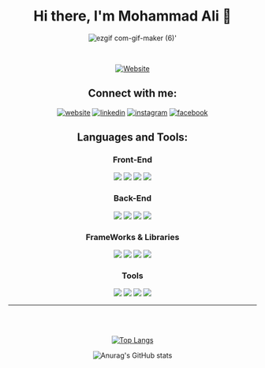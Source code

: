 
<div align="center">
  
# Hi there, I'm Mohammad Ali 👋 

![ezgif com-gif-maker (6)](https://user-images.githubusercontent.com/57377203/176015626-d8c3a490-9f7a-4a85-a8f0-4dc42692c2cf.gif)'

<br  />
  
[![Website](https://img.shields.io/badge/MohammadAli-Front--End%20Developer-red?style=for-the-badge&logo=appveyor)](https://alidevep01.github.io/myPortfolio-/)

## Connect with me:
[![website](./images/website.png)](https://alidevep01.github.io/myPortfolio-/)
[![linkedin](./images/linkedin.png)](https://www.linkedin.com/in/mohammad-ali-front-end-developer/)
[![instagram](./images/instagram.png)](https://www.instagram.com/mohdali144/)
[![facebook](./images/facebook.png)](https://www.facebook.com/SILENTRULER/)


## Languages and Tools:

### Front-End
<img  src="https://img.icons8.com/color/52/000000/html-5--v1.png" />
<img  src="https://img.icons8.com/color/52/000000/css3.png" />
<img src="https://img.icons8.com/color/52/000000/javascript--v1.png"/>
<img src="https://img.icons8.com/color/52/000000/typescript.png"/>




### Back-End
<img src="https://img.icons8.com/nolan/52/api-settings.png"/>
<img src="https://img.icons8.com/external-flaticons-lineal-color-flat-icons/52/000000/external-sql-mobile-app-development-flaticons-lineal-color-flat-icons.png"/>
<img src="https://img.icons8.com/color/52/000000/nodejs.png"/>
<img src="https://svg2raster.fileformat.info/vlz.jsp?svg=%2Flogos%2Fexpressjs%2Fexpressjs-icon.svg&width=52&height=52"/>

### FrameWorks & Libraries
<img src="https://img.icons8.com/color/52/000000/bootstrap.png"/>
<img src="https://img.icons8.com/ios/52/000000/jquery.png"/>
<img src="https://img.icons8.com/nolan/52/angularjs.png"/>
<img src="https://img.icons8.com/office/52/000000/react.png"/>

### Tools
<img src="https://img.icons8.com/nolan/52/git.png"/>
<img src="https://img.icons8.com/nolan/52/github.png"/>
<img src="https://img.icons8.com/nolan/52/wordpress.png"/>
<img src="https://img.icons8.com/nolan/52/office-365.png"/>

---

<br />
<br />


[![Top Langs](https://github-readme-stats.vercel.app/api/top-langs/?username=alidevep01&layout=compact)](https://github.com/alidevep01/github-readme-stats)

![Anurag's GitHub stats](https://github-readme-stats.vercel.app/api?username=alidevep01&show_icons=true&theme=dracula)

<br />
<br />

[website]: https://alidevep01.github.io/myPortfolio-/
[linkedin]: https://www.linkedin.com/in/mohammad-ali-front-end-developer/
[instagram]: https://www.instagram.com/mohdali144/
[facebook]: https://www.facebook.com/SILENTRULER/


</div>
